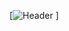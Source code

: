 [![Header](https://img.poki.com/cdn-cgi/image/quality=78,width=600,height=600,fit=cover,g=0.5x0.5,f=auto/9afd3b92ab41ffca7f368a8fcbd6d39a75894efe0edbc14cf1f067cf625e6678.png)
]
